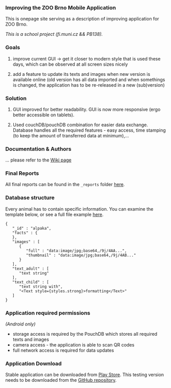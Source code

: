 ### Improving the ZOO Brno Mobile Application
This is onepage site serving as a description of improving application for ZOO Brno.

*This is a school project (fi.muni.cz && PB138).*


### Goals
1. improve current GUI -> get it closer to modern style that is used these days, which can be observed at all screen sizes nicely

2. add a feature to update its texts and images when new version is available online (old version has all data imported and when somethings is changed, the application has to be re-released in a new (sub)version)

### Solution
1. GUI improved for better readability. GUI is now more responsive (ergo better accessible on tablets).

2. Used couchDB/pouchDB combination for easier data exchange. Database handles all the required features - easy access, time stamping (to keep the amount of transferred data at minimum),...  


### Documentation & Authors
... please refer to the [Wiki page](https://github.com/kaprijela/zobro2/wiki)

### Final Reports
All final reports can be found in the `_reports` folder [here](https://github.com/kaprijela/zobro2/tree/master/_reports).

### Database structure
Every animal has to contain specific information. You can examine the template below, or see a full file example [here](https://github.com/kaprijela/zobro2/blob/dbfiles/db-files/exampleAnimal.json).

```
{
   "_id" : "alpaka",
   "facts" : {
   },
   "images" : [
      {
         "full" : "data:image/jpg;base64,/9j/4AA...",
         "thumbnail" : "data:image/jpg;base64,/9j/4AB..."
      }
   ],
   "text_adult" : [
      "text string"
   ],
   "text_child" : [
      "text string with",
      "<Text style={styles.strong}>formatting</Text>"
   ]
}

```

### Application required permissions
*(Android only)*  
- storage access is required by the PouchDB which stores all required texts and images
- camera access - the application is able to scan QR codes
- full network access is required for data updates

### Application Download
Stable application can be downloaded from [Play Store](https://play.google.com/store/apps/details?id=com.zoobrno). This testing version needs to be downloaded from the [GitHub repository](http://github.com/kaprijela/zobro2).
